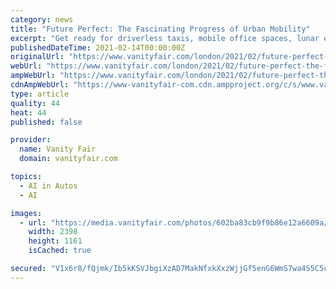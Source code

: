 ```yaml
---
category: news
title: "Future Perfect: The Fascinating Progress of Urban Mobility"
excerpt: "Get ready for driverless taxis, mobile office spaces, lunar exploration, electric vertical take-off aircraft—and plenty of AI."
publishedDateTime: 2021-02-14T00:00:00Z
originalUrl: "https://www.vanityfair.com/london/2021/02/future-perfect-the-fascinating-progress-of-urban-mobility"
webUrl: "https://www.vanityfair.com/london/2021/02/future-perfect-the-fascinating-progress-of-urban-mobility"
ampWebUrl: "https://www.vanityfair.com/london/2021/02/future-perfect-the-fascinating-progress-of-urban-mobility/amp"
cdnAmpWebUrl: "https://www-vanityfair-com.cdn.ampproject.org/c/s/www.vanityfair.com/london/2021/02/future-perfect-the-fascinating-progress-of-urban-mobility/amp"
type: article
quality: 44
heat: 44
published: false

provider:
  name: Vanity Fair
  domain: vanityfair.com

topics:
  - AI in Autos
  - AI

images:
  - url: "https://media.vanityfair.com/photos/602ba83cb9f9b86e12a6609a/master/pass/12-20-ER-Urban-Mobility-1.jpg"
    width: 2398
    height: 1161
    isCached: true

secured: "V1x6r8/fQjmk/Ib5kKSVJbgiXzAD7MakNfxkXxzWjjGf5enG6WmS7wa4S5C5cAW2af4Tlelg1UYf/p4ZOEkku60AAIYB/6Jof7i7u/pagCDCvq0F/S7uMNhAss2jDqkhdBnWp1WqqbToAbdZRHogYSXjkFFsJyUh2iwt4xdk/Fknzqli0twHy8gjhzHQBvshBbNwKBYxplu2Zt4o+jNQg0Hr605+WNoaYsYeYGGfdV2tmszzpFEeiCJHb6mdnWIv3T1iKb3upy75URIrvUytza4Sy3mqO2w2L6Ecz0yNUuWrpfdBU4yd/bk/bjYuVNRtHKC72xIy26NZ/sgN+2KfRqFsMVm81765KdDhA4C7c4E=;ULGM61BbsSxD9Db4GWFNCA=="
---
```


